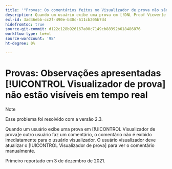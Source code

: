 ```yaml
---
title: '"Provas: Os comentários feitos no Visualizador de prova não são visíveis em tempo real'''
description: Quando um usuário exibe uma prova em [!DNL Proof Viewer]e outro usuário faz um comentário, o comentário não é exibido imediatamente para o usuário visualizador.
exl-id: 3ad46ebb-cc2f-490e-b30c-611cb205b7d4
hidefromtoc: true
source-git-commit: d122c128b926167a00c7149cb88392b618486876
workflow-type: tm+mt
source-wordcount: '98'
ht-degree: 0%

---
```


# Provas: Observações apresentadas [!UICONTROL Visualizador de prova] não estão visíveis em tempo real

>[!NOTE]
>
>Esse problema foi resolvido com a versão 2.3.

Quando um usuário exibe uma prova em [!UICONTROL Visualizador de prova]e outro usuário faz um comentário, o comentário não é exibido imediatamente para o usuário visualizador. O usuário visualizador deve atualizar o [!UICONTROL Visualizador de prova] para ver o comentário manualmente.

Primeiro reportado em 3 de dezembro de 2021.
